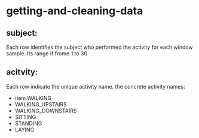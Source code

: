 # getting-and-cleaning-data

## subject:
  Each row identifies the subject who performed the activity for each window sample.
  Its range if frome 1 to 30
  
## acitvity:
  Each row indicate the unique activity name.
  the concrete activity names:

* item WALKING
* WALKING_UPSTAIRS
* WALKING_DOWNSTAIRS
* SITTING
* STANDING
* LAYING
  
## 
